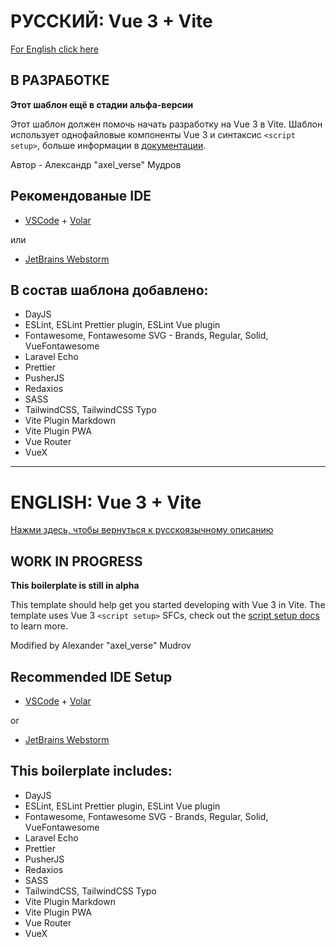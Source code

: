 # РУССКИЙ: Vue 3 + Vite
[For English click here](#english-vue-3--vite)

## В РАЗРАБОТКЕ

**Этот шаблон ещё в стадии альфа-версии**

Этот шаблон должен помочь начать разработку на Vue 3 в Vite. Шаблон использует однофайловые компоненты Vue 3 и синтаксис `<script setup>`, больше информации в [документации](https://v3.vuejs.org/api/sfc-script-setup.html#sfc-script-setup).

Автор - Александр "axel_verse" Мудров

## Рекомендованые IDE

- [VSCode](https://code.visualstudio.com/) + [Volar](https://marketplace.visualstudio.com/items?itemName=johnsoncodehk.volar)

или

- [JetBrains Webstorm](https://www.jetbrains.com/ru-ru/webstorm/)

## В состав шаблона добавлено:

- DayJS
- ESLint, ESLint Prettier plugin, ESLint Vue plugin
- Fontawesome, Fontawesome SVG - Brands, Regular, Solid, VueFontawesome
- Laravel Echo
- Prettier
- PusherJS
- Redaxios
- SASS
- TailwindCSS, TailwindCSS Typo
- Vite Plugin Markdown
- Vite Plugin PWA
- Vue Router
- VueX

---

# ENGLISH: Vue 3 + Vite
[Нажми здесь, чтобы вернуться к русскоязычному описанию](#русский-vue-3--vite)

## WORK IN PROGRESS

**This boilerplate is still in alpha**

This template should help get you started developing with Vue 3 in Vite. The template uses Vue 3 `<script setup>` SFCs, check out the [script setup docs](https://v3.vuejs.org/api/sfc-script-setup.html#sfc-script-setup) to learn more.

Modified by Alexander "axel_verse" Mudrov

## Recommended IDE Setup

- [VSCode](https://code.visualstudio.com/) + [Volar](https://marketplace.visualstudio.com/items?itemName=johnsoncodehk.volar)

or

- [JetBrains Webstorm](https://www.jetbrains.com/ru-ru/webstorm/)

## This boilerplate includes:

- DayJS
- ESLint, ESLint Prettier plugin, ESLint Vue plugin
- Fontawesome, Fontawesome SVG - Brands, Regular, Solid, VueFontawesome
- Laravel Echo
- Prettier
- PusherJS
- Redaxios
- SASS
- TailwindCSS, TailwindCSS Typo
- Vite Plugin Markdown
- Vite Plugin PWA
- Vue Router
- VueX